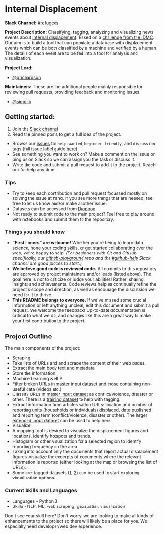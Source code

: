 # Internal Displacement

**Slack Channel:** [#refugees](https://datafordemocracy.slack.com/messages/refugees/)

**Project Description:**  Classifying, tagging, analyzing and visualizing news events about [internal displacement](https://en.wikipedia.org/wiki/Internally_displaced_person). Based on a [challenge from the IDMC](https://unite.un.org/ideas/content/idetect). Our aim is to build a tool that can populate a database with displacement events which can be both classified by a machine and verified by a human. The details of each event are to be fed into a tool for analysis and visualization.

**Project Lead:**  

- [@grichardson](https://datafordemocracy.slack.com/messages/@grichardson/)

**Maintainers:** These are the additional people mainly responsible for reviewing pull requests, providing feedback and monitoring issues.
 
- [@simonb](https://datafordemocracy.slack.com/messages/@simonb/)

## Getting started:

1. Join the [Slack channel]((https://datafordemocracy.slack.com/messages/refugees/))
2. Read the pinned posts to get a full idea of the project.
* Browse our [issues](https://github.com/Data4Democracy/internal-displacement/issues) for `help-wanted`, `beginner-friendly`, and `discussion` tags (full issue label guide [here](https://github.com/Data4Democracy/assemble/blob/master/issue-labels-explained.md))
* See something you want to work on? Make a comment on the issue or ping us on Slack so we can assign you the task or discuss it. 
* Write the code and submit a pull request to add it to the project. Reach out for help any time!

### Tips

- Try to keep each contribution and pull request focussed mostly on solving the issue at hand. If you see more things that are needed, feel free to let us know and/or make another issue.
- Datasets can be accessed from [Dropbox](https://www.dropbox.com/sh/59lyts9d4ar1jcc/AADMyxDSQC_NGbpaPiuDGJ2ha?dl=0)
- Not ready to submit code to the main project? Feel free to play around with notebooks and submit them to the repository.

### Things you should know

* **"First-timers" are welcome!** Whether you're trying to learn data science, hone your coding skills, or get started collaborating over the web, we're happy to help. *(For beginners with Git and GitHub specifically, our [github-playground](https://github.com/Data4Democracy/github-playground) repo and the [#github-help](https://datafordemocracy.slack.com/messages/github-help/) Slack channel are good places to start.)*
* **We believe good code is reviewed code.** All commits to this repository are approved by project maintainers and/or leads (listed above). The goal here is *not* to criticize or judge your abilities! Rather, sharing insights and achievements. Code reviews help us continually refine the project's scope and direction, as well as encourage the discussion we need for it to thrive.
* **This README belongs to everyone.** If we've missed some crucial information or left anything unclear, edit this document and submit a pull request. We welcome the feedback! Up-to-date documentation is critical to what we do, and changes like this are a great way to make your first contribution to the project.


## Project Outline

The main components of the project:

* Scraping
 * Take lists of URLs and  and scrape the content of their web pages.
 * Extract the main body text and metadata
 * Store the information
* Machine Learning & NLP
 * Filter broken URLs in [master input dataset](https://www.dropbox.com/s/c2vzdzrljlrn3y0/idmc_uniteideas_input_url.csv?dl=0) and those containing non-useful data (videos etc.)
 * Classify URLs in [master input dataset](https://www.dropbox.com/s/c2vzdzrljlrn3y0/idmc_uniteideas_input_url.csv?dl=0) as conflict/violence, disaster or other. There is a [training dataset](https://www.dropbox.com/s/50sgd3mztuhf5f6/training_dataset.csv?dl=0) to help with tagging.
 * Extract information from articles within URLs: location and number of reporting units (households or individuals) displaced, date published and reporting term (conflict/violence, disaster or other). The larger [extended input dataset](https://www.dropbox.com/s/2qt52uy1g3ci4rr/idmc_uniteideas_input_full.csv?dl=0) can be used to help here.
* Visualize! 
 * A mapping tool is desired to visualize the displacement figures and locations, identify hotspots and trends.
 * Histogram or other visualization for a selected region to identify reporting frequency on the area
 * Taking into account only the documents that report actual displacement figures, visualize the excerpts of documents where the relevant information is reported (either looking at the map or browsing the list of URLs).
 * Some pre-tagged datasets ([1](https://www.dropbox.com/s/p42dq6gxvdugo3d/counts_displaced_idmc_uniteideas_input_full_conflict_tag.csv?dl=0), [2](https://www.dropbox.com/s/0h71jlfc5tmm7bk/counts_evacuation_idmc_uniteideas_input_full_conflict_tag.csv?dl=0)) can be used to start exploring visualization options.


### Current Skills and Languages
* Languages - Python 3
* Skills - NLP, ML, web scraping, geospatial, visualization

Don't see your skill here? Don't worry, we are looking to make all kinds of enhancements to the project so there will likely be a place for you. We especially need developer/web dev experience.
